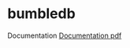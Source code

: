 # bumbledb

Documentation
[Documentation pdf](https://drive.google.com/file/d/1ORtPHaygQNBW-rOn0K_goINQXINcMX-H/view?usp=drive_link)
